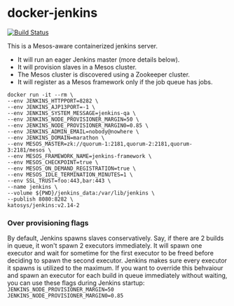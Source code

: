 # docker-jenkins

[![Build Status](https://travis-ci.org/katosys/docker-jenkins.svg?branch=master)](https://travis-ci.org/katosys/docker-jenkins)

This is a Mesos-aware containerized jenkins server.

- It will run an eager Jenkins master (more details below).
- It will provision slaves in a Mesos cluster.
- The Mesos cluster is discovered using a Zookeeper cluster.
- It will register as a Mesos framework only if the job queue has jobs.

```
docker run -it --rm \
--env JENKINS_HTTPPORT=8282 \
--env JENKINS_AJP13PORT=-1 \
--env JENKINS_SYSTEM_MESSAGE=jenkins-qa \
--env JENKINS_NODE_PROVISIONER_MARGIN=50 \
--env JENKINS_NODE_PROVISIONER_MARGIN0=0.85 \
--env JENKINS_ADMIN_EMAIL=nobody@nowhere \
--env JENKINS_DOMAIN=marathon \
--env MESOS_MASTER=zk://quorum-1:2181,quorum-2:2181,quorum-3:2181/mesos \
--env MESOS_FRAMEWORK_NAME=jenkins-framework \
--env MESOS_CHECKPOINT=true \
--env MESOS_ON_DEMAND_REGISTRATION=true \
--env MESOS_IDLE_TERMINATION_MINUTES=1 \
--env SSL_TRUST=foo:443,bar:443 \
--name jenkins \
--volume ${PWD}/jenkins_data:/var/lib/jenkins \
--publish 8080:8282 \
katosys/jenkins:v2.14-2
```

### Over provisioning flags

By default, Jenkins spawns slaves conservatively. Say, if there are 2 builds in queue, it won't spawn 2 executors immediately. It will spawn one executor and wait for sometime for the first executor to be freed before deciding to spawn the second executor. Jenkins makes sure every executor it spawns is utilized to the maximum.
If you want to override this behvaiour and spawn an executor for each build in queue immediately without waiting, you can use these flags during Jenkins startup:
`JENKINS_NODE_PROVISIONER_MARGIN=50` `JENKINS_NODE_PROVISIONER_MARGIN0=0.85`
